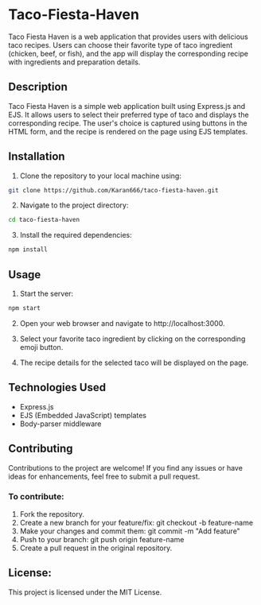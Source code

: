# Taco-Fiesta-Haven
Taco Fiesta Haven is a web application that provides users with delicious taco recipes. Users can choose their favorite type of taco ingredient (chicken, beef, or fish), and the app will display the corresponding recipe with ingredients and preparation details.


## Description

Taco Fiesta Haven is a simple web application built using Express.js and EJS. It allows users to select their preferred type of taco and displays the corresponding recipe. The user's choice is captured using buttons in the HTML form, and the recipe is rendered on the page using EJS templates.


## Installation

1. Clone the repository to your local machine using:

```bash
git clone https://github.com/Karan666/taco-fiesta-haven.git
```

2. Navigate to the project directory:

```bash
cd taco-fiesta-haven
```

3. Install the required dependencies:

```bash
npm install
```


## Usage

1. Start the server:

```bash
npm start
```

2. Open your web browser and navigate to http://localhost:3000.

3. Select your favorite taco ingredient by clicking on the corresponding emoji button.

4. The recipe details for the selected taco will be displayed on the page.


## Technologies Used

- Express.js
- EJS (Embedded JavaScript) templates
- Body-parser middleware


## Contributing

Contributions to the project are welcome! If you find any issues or have ideas for enhancements, feel free to submit a pull request.


### To contribute:

1. Fork the repository.
2. Create a new branch for your feature/fix: git checkout -b feature-name
3. Make your changes and commit them: git commit -m "Add feature"
4. Push to your branch: git push origin feature-name
5. Create a pull request in the original repository.


## License:

This project is licensed under the MIT License.

